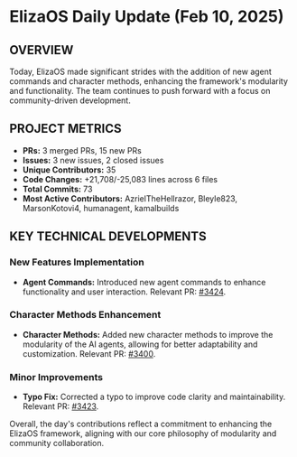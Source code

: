 # ElizaOS Daily Update (Feb 10, 2025)

## OVERVIEW

Today, ElizaOS made significant strides with the addition of new agent commands and character methods, enhancing the framework's modularity and functionality. The team continues to push forward with a focus on community-driven development.

## PROJECT METRICS

- **PRs:** 3 merged PRs, 15 new PRs
- **Issues:** 3 new issues, 2 closed issues
- **Unique Contributors:** 35
- **Code Changes:** +21,708/-25,083 lines across 6 files
- **Total Commits:** 73
- **Most Active Contributors:** AzrielTheHellrazor, Bleyle823, MarsonKotovi4, humanagent, kamalbuilds

## KEY TECHNICAL DEVELOPMENTS

### New Features Implementation

- **Agent Commands:** Introduced new agent commands to enhance functionality and user interaction. Relevant PR: [#3424](https://github.com/elizaos/eliza/pull/3424).

### Character Methods Enhancement

- **Character Methods:** Added new character methods to improve the modularity of the AI agents, allowing for better adaptability and customization. Relevant PR: [#3400](https://github.com/elizaos/eliza/pull/3400).

### Minor Improvements

- **Typo Fix:** Corrected a typo to improve code clarity and maintainability. Relevant PR: [#3423](https://github.com/elizaos/eliza/pull/3423).

Overall, the day's contributions reflect a commitment to enhancing the ElizaOS framework, aligning with our core philosophy of modularity and community collaboration.
